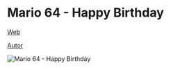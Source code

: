 # Mario 64 - Happy Birthday
 
[Web](https://vivirenremoto.github.io/mario_happybirthday/)

[Autor](https://twitter.com/vivirenremoto)

![Mario 64 - Happy Birthday](https://vivirenremoto.github.io/mario_happybirthday/static/social.jpg)
